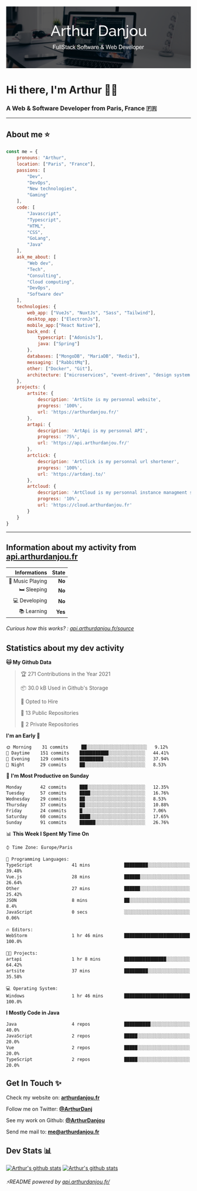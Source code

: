 ![Banner](./assets/Banner.png)

# Hi there, I'm Arthur 🙋‍♂️
### A Web & Software Developer from Paris, France 🇫🇷

---
## About me ⭐

```javascript
const me = {
    pronouns: "Arthur", 
    location: ["Paris", "France"],
    passions: [
        "Dev", 
        "DevOps", 
        "New technologies",
        "Gaming"
    ],
    code: [
        "Javascript", 
        "Typescript", 
        "HTML", 
        "CSS", 
        "GoLang", 
        "Java"
    ],
    ask_me_about: [
        "Web dev", 
        "Tech", 
        "Consulting", 
        "Cloud computing", 
        "DevOps",
        "Software dev"
    ],
    technologies: {
        web_app: ["VueJs", "NuxtJs", "Sass", "Tailwind"],
        desktop_app: ["ElectronJs"],
        mobile_app:["React Native"],
        back_end: {
            typescript: ["AdonisJs"],
            java: ["Spring"]
        },
        databases: ["MongoDB", "MariaDB", "Redis"],
        messaging: ["RabbitMq"],
        other: ["Docker", "Git"],
        architecture: ["microservices", "event-driven", "design system pattern"],
    },
    projects: {
        artsite: {
            description: 'ArtSite is my personnal website',
            progress: '100%',
            url: 'https://arthurdanjou.fr/'
        },
        artapi: {
            description: 'ArtApi is my personnal API',
            progress: '75%',
            url: 'https://api.arthurdanjou.fr/'
        },
        artclick: {
            description: 'ArtClick is my personnal url shortener',
            progress: '100%',
            url: 'https://artdanj.to/'
        },
        artcloud: {
            description: 'ArtCloud is my personnal instance managment system',
            progress: '10%',
            url: 'https://cloud.arthurdanjou.fr'
        }
    }
}
```
---

## Information about my activity from [api.arthurdanjou.fr](https://api.arthurdanjou.fr)

| Informations                 |   State |
| ---------------------------: | ------: |
| :musical_note: Music Playing |  **No** |
|               :bed: Sleeping |  **No** |
|        :computer: Developing |  **No** |
|             :books: Learning |  **Yes** |

###### Curious how this works? : [api.arthurdanjou.fr/source](https://api.arthurdanjou.fr/source)

## Statistics about my dev activity

<!--START_SECTION:waka-->
**🐱 My Github Data** 

> 🏆 271 Contributions in the Year 2021
 > 
> 📦 30.0 kB Used in Github's Storage 
 > 
> 💼 Opted to Hire
 > 
> 📜 13 Public Repositories 
 > 
> 🔑 2 Private Repositories  
 > 
**I'm an Early 🐤** 

```text
🌞 Morning    31 commits     ██░░░░░░░░░░░░░░░░░░░░░░░   9.12% 
🌆 Daytime    151 commits    ███████████░░░░░░░░░░░░░░   44.41% 
🌃 Evening    129 commits    █████████░░░░░░░░░░░░░░░░   37.94% 
🌙 Night      29 commits     ██░░░░░░░░░░░░░░░░░░░░░░░   8.53%

```
📅 **I'm Most Productive on Sunday** 

```text
Monday       42 commits     ███░░░░░░░░░░░░░░░░░░░░░░   12.35% 
Tuesday      57 commits     ████░░░░░░░░░░░░░░░░░░░░░   16.76% 
Wednesday    29 commits     ██░░░░░░░░░░░░░░░░░░░░░░░   8.53% 
Thursday     37 commits     ██░░░░░░░░░░░░░░░░░░░░░░░   10.88% 
Friday       24 commits     █░░░░░░░░░░░░░░░░░░░░░░░░   7.06% 
Saturday     60 commits     ████░░░░░░░░░░░░░░░░░░░░░   17.65% 
Sunday       91 commits     ██████░░░░░░░░░░░░░░░░░░░   26.76%

```


📊 **This Week I Spent My Time On** 

```text
⌚︎ Time Zone: Europe/Paris

💬 Programming Languages: 
TypeScript               41 mins             █████████░░░░░░░░░░░░░░░░   39.48% 
Vue.js                   28 mins             ██████░░░░░░░░░░░░░░░░░░░   26.64% 
Other                    27 mins             ██████░░░░░░░░░░░░░░░░░░░   25.42% 
JSON                     8 mins              ██░░░░░░░░░░░░░░░░░░░░░░░   8.4% 
JavaScript               0 secs              ░░░░░░░░░░░░░░░░░░░░░░░░░   0.06%

🔥 Editors: 
WebStorm                 1 hr 46 mins        █████████████████████████   100.0%

🐱‍💻 Projects: 
artapi                   1 hr 8 mins         ████████████████░░░░░░░░░   64.42% 
artsite                  37 mins             █████████░░░░░░░░░░░░░░░░   35.58%

💻 Operating System: 
Windows                  1 hr 46 mins        █████████████████████████   100.0%

```

**I Mostly Code in Java** 

```text
Java                     4 repos             ██████████░░░░░░░░░░░░░░░   40.0% 
JavaScript               2 repos             █████░░░░░░░░░░░░░░░░░░░░   20.0% 
Vue                      2 repos             █████░░░░░░░░░░░░░░░░░░░░   20.0% 
TypeScript               2 repos             █████░░░░░░░░░░░░░░░░░░░░   20.0%

```



<!--END_SECTION:waka-->

## Get In Touch ✨
Check my website on: [**arthurdanjou.fr**](https://arthurdanjou.fr)

Follow me on Twitter: [**@ArthurDanj**](https://twitter.com/ArthurDanj)

See my work on Github: [**@ArthurDanjou**](https://github.com/ArthurDanjou)

Send me mail to: [**me@arthurdanjou.fr**](mailto:me@arthurdanjou.fr)

## Dev Stats 📊

[![Arthur's github stats](https://github-readme-stats.vercel.app/api?count_private=true&show_icons=true&theme=dracula&username=arthurdanjou)](https://github.com/anuraghazra/github-readme-stats)
[![Arthur's github stats](https://github-readme-stats.vercel.app/api/top-langs/?count_private=true&show_icons=true&theme=dracula&username=arthurdanjou&layout=compact)](https://github.com/anuraghazra/github-readme-stats)

###### ⚡README powered by [api.arthurdanjou.fr/](https://api.arthurdanjou.fr)
